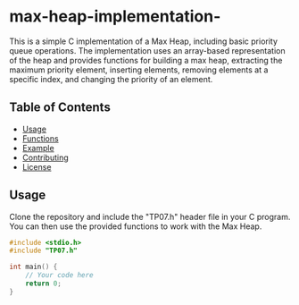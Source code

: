 # max-heap-implementation-

This is a simple C implementation of a Max Heap, including basic priority queue operations. The implementation uses an array-based representation of the heap and provides functions for building a max heap, extracting the maximum priority element, inserting elements, removing elements at a specific index, and changing the priority of an element.

## Table of Contents

- [Usage](#usage)
- [Functions](#functions)
- [Example](#example)
- [Contributing](#contributing)
- [License](#license)

## Usage

Clone the repository and include the "TP07.h" header file in your C program. You can then use the provided functions to work with the Max Heap.

```c
#include <stdio.h>
#include "TP07.h"

int main() {
    // Your code here
    return 0;
}

